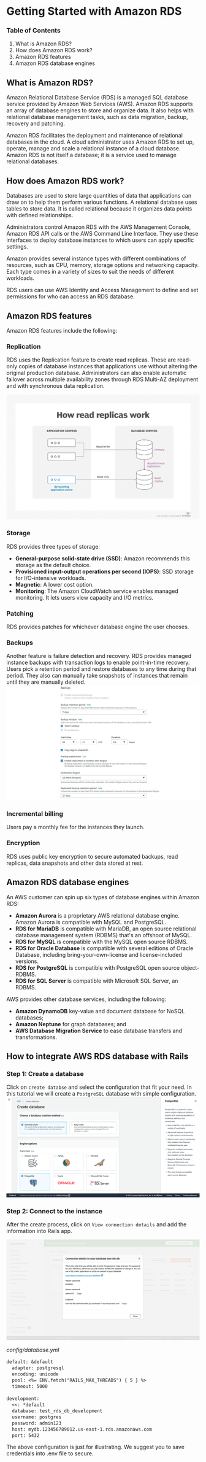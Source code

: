 # Getting Started with Amazon RDS

### Table of Contents
1. What is Amazon RDS?
2. How does Amazon RDS work?
3. Amazon RDS features
4. Amazon RDS database engines

## What is Amazon RDS?
Amazon Relational Database Service (RDS) is a managed SQL database service provided by Amazon Web Services (AWS). Amazon RDS supports an array of database engines to store and organize data. It also helps with relational database management tasks, such as data migration, backup, recovery and patching.

Amazon RDS facilitates the deployment and maintenance of relational databases in the cloud. A cloud administrator uses Amazon RDS to set up, operate, manage and scale a relational instance of a cloud database. Amazon RDS is not itself a database; it is a service used to manage relational databases.

## How does Amazon RDS work?
Databases are used to store large quantities of data that applications can draw on to help them perform various functions. A relational database uses tables to store data. It is called relational because it organizes data points with defined relationships.

Administrators control Amazon RDS with the AWS Management Console, Amazon RDS API calls or the AWS Command Line Interface. They use these interfaces to deploy database instances to which users can apply specific settings.

Amazon provides several instance types with different combinations of resources, such as CPU, memory, storage options and networking capacity. Each type comes in a variety of sizes to suit the needs of different workloads.

RDS users can use AWS Identity and Access Management to define and set permissions for who can access an RDS database.

## Amazon RDS features
Amazon RDS features include the following:

### Replication
RDS uses the Replication feature to create read replicas. These are read-only copies of database instances that applications use without altering the original production database. Administrators can also enable automatic failover across multiple availability zones through RDS Multi-AZ deployment and with synchronous data replication.

![RDS replication](./assets/01.png "RDS replication")

### Storage
RDS provides three types of storage:

- **General-purpose solid-state drive (SSD)**: Amazon recommends this storage as the default choice.
- **Provisioned input-output operations per second (IOPS)**: SSD storage for I/O-intensive workloads.
- **Magnetic**: A lower cost option.
- **Monitoring**: The Amazon CloudWatch service enables managed monitoring. It lets users view capacity and I/O metrics.

### Patching
RDS provides patches for whichever database engine the user chooses.

### Backups
Another feature is failure detection and recovery. RDS provides managed instance backups with transaction logs to enable point-in-time recovery. Users pick a retention period and restore databases to any time during that period. They also can manually take snapshots of instances that remain until they are manually deleted.
![RDS backup](./assets/02.jpeg "RDS backup")

### Incremental billing
Users pay a monthly fee for the instances they launch.

### Encryption
RDS uses public key encryption to secure automated backups, read replicas, data snapshots and other data stored at rest.

## Amazon RDS database engines
An AWS customer can spin up six types of database engines within Amazon RDS:

- **Amazon Aurora** is a proprietary AWS relational database engine. Amazon Aurora is compatible with MySQL and PostgreSQL.
- **RDS for MariaDB** is compatible with MariaDB, an open source relational database management system (RDBMS) that's an offshoot of MySQL.
- **RDS for MySQL** is compatible with the MySQL open source RDBMS.
- **RDS for Oracle Database** is compatible with several editions of Oracle Database, including bring-your-own-license and license-included versions.
- **RDS for PostgreSQL** is compatible with PostgreSQL open source object-RDBMS.
- **RDS for SQL Server** is compatible with Microsoft SQL Server, an RDBMS.

AWS provides other database services, including the following:
- **Amazon DynamoDB** key-value and document database for NoSQL databases;
- **Amazon Neptune** for graph databases; and
- **AWS Database Migration Service** to ease database transfers and transformations.

## How to integrate AWS RDS database with Rails

### Step 1: Create a database
Click on `create databse` and select the configuration that fit your need. In this tutorial we will create a `PostgreSQL` database with simple configuration.
![Create a database](./assets/04.png "Create a database")

### Step 2: Connect to the instance
After the create process, click on `View connection details` and add the information into Rails app.

![View database details](./assets/05.png "View database details")

*config/database.yml*
```
default: &default
  adapter: postgresql
  encoding: unicode
  pool: <%= ENV.fetch("RAILS_MAX_THREADS") { 5 } %>
  timeout: 5000

development:
  <<: *default
  database: test_rds_db_development
  username: postgres
  password: admin123
  host: mydb.123456789012.us-east-1.rds.amazonaws.com
  port: 5432
```

The above configuration is just for illustrating. We suggest you to save credentials into .env file to secure.
